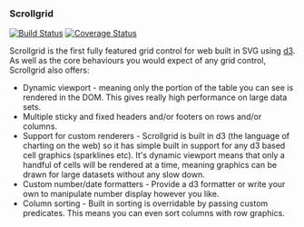 ### Scrollgrid ###
[![Build Status](https://travis-ci.org/PMSI-AlignAlytics/scrollgrid.svg?branch=master)](https://travis-ci.org/PMSI-AlignAlytics/scrollgrid) [![Coverage Status](https://coveralls.io/repos/PMSI-AlignAlytics/scrollgrid/badge.svg)](https://coveralls.io/r/PMSI-AlignAlytics/scrollgrid)

Scrollgrid is the first fully featured grid control for web built in SVG using [d3](http://d3js.org).  As well as the core behaviours you would expect of any grid control, Scrollgrid also offers:

* Dynamic viewport - meaning only the portion of the table you can see is rendered in the DOM.  This gives really high performance on large data sets.
* Multiple sticky and fixed headers and/or footers on rows and/or columns.
* Support for custom renderers - Scrollgrid is built in d3 (the language of charting on the web) so it has simple built in support for any d3 based cell graphics (sparklines etc).  It's dynamic viewport means that only a handful of cells will be rendered at a time, meaning graphics can be drawn for large datasets without any slow down.
* Custom number/date formatters - Provide a d3 formatter or write your own to manipulate number display however you like.
* Column sorting - Built in sorting is overridable by passing custom predicates.  This means you can even sort columns with row graphics.
